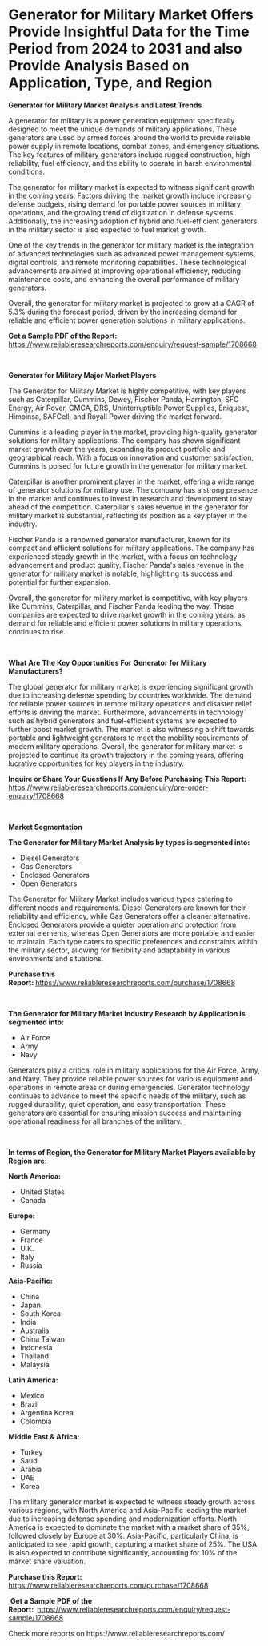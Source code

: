 <p><h1>Generator for Military Market Offers Provide Insightful Data for the Time Period from 2024 to 2031 and also Provide Analysis Based on Application, Type, and Region</h1></p><p><strong>Generator for Military Market Analysis and Latest Trends</strong></p>
<p><p>A generator for military is a power generation equipment specifically designed to meet the unique demands of military applications. These generators are used by armed forces around the world to provide reliable power supply in remote locations, combat zones, and emergency situations. The key features of military generators include rugged construction, high reliability, fuel efficiency, and the ability to operate in harsh environmental conditions.</p><p>The generator for military market is expected to witness significant growth in the coming years. Factors driving the market growth include increasing defense budgets, rising demand for portable power sources in military operations, and the growing trend of digitization in defense systems. Additionally, the increasing adoption of hybrid and fuel-efficient generators in the military sector is also expected to fuel market growth.</p><p>One of the key trends in the generator for military market is the integration of advanced technologies such as advanced power management systems, digital controls, and remote monitoring capabilities. These technological advancements are aimed at improving operational efficiency, reducing maintenance costs, and enhancing the overall performance of military generators.</p><p>Overall, the generator for military market is projected to grow at a CAGR of 5.3% during the forecast period, driven by the increasing demand for reliable and efficient power generation solutions in military applications.</p></p>
<p><strong>Get a Sample PDF of the Report:&nbsp;</strong> <a href="https://www.reliableresearchreports.com/enquiry/request-sample/1708668">https://www.reliableresearchreports.com/enquiry/request-sample/1708668</a></p>
<p>&nbsp;</p>
<p><strong>Generator for Military Major Market Players</strong></p>
<p><p>The Generator for Military Market is highly competitive, with key players such as Caterpillar, Cummins, Dewey, Fischer Panda, Harrington, SFC Energy, Air Rover, CMCA, DRS, Uninterruptible Power Supplies, Eniquest, Himoinsa, SAFCell, and Royall Power driving the market forward.</p><p>Cummins is a leading player in the market, providing high-quality generator solutions for military applications. The company has shown significant market growth over the years, expanding its product portfolio and geographical reach. With a focus on innovation and customer satisfaction, Cummins is poised for future growth in the generator for military market.</p><p>Caterpillar is another prominent player in the market, offering a wide range of generator solutions for military use. The company has a strong presence in the market and continues to invest in research and development to stay ahead of the competition. Caterpillar's sales revenue in the generator for military market is substantial, reflecting its position as a key player in the industry.</p><p>Fischer Panda is a renowned generator manufacturer, known for its compact and efficient solutions for military applications. The company has experienced steady growth in the market, with a focus on technology advancement and product quality. Fischer Panda's sales revenue in the generator for military market is notable, highlighting its success and potential for further expansion.</p><p>Overall, the generator for military market is competitive, with key players like Cummins, Caterpillar, and Fischer Panda leading the way. These companies are expected to drive market growth in the coming years, as demand for reliable and efficient power solutions in military operations continues to rise.</p></p>
<p>&nbsp;</p>
<p><strong>What Are The Key Opportunities For Generator for Military Manufacturers?</strong></p>
<p><p>The global generator for military market is experiencing significant growth due to increasing defense spending by countries worldwide. The demand for reliable power sources in remote military operations and disaster relief efforts is driving the market. Furthermore, advancements in technology such as hybrid generators and fuel-efficient systems are expected to further boost market growth. The market is also witnessing a shift towards portable and lightweight generators to meet the mobility requirements of modern military operations. Overall, the generator for military market is projected to continue its growth trajectory in the coming years, offering lucrative opportunities for key players in the industry.</p></p>
<p><strong>Inquire or Share Your Questions If Any Before Purchasing This Report:</strong> <a href="https://www.reliableresearchreports.com/enquiry/pre-order-enquiry/1708668">https://www.reliableresearchreports.com/enquiry/pre-order-enquiry/1708668</a></p>
<p>&nbsp;</p>
<p><strong>Market Segmentation</strong></p>
<p><strong>The Generator for Military Market Analysis by types is segmented into:</strong></p>
<p><ul><li>Diesel Generators</li><li>Gas Generators</li><li>Enclosed Generators</li><li>Open Generators</li></ul></p>
<p><p>The Generator for Military Market includes various types catering to different needs and requirements. Diesel Generators are known for their reliability and efficiency, while Gas Generators offer a cleaner alternative. Enclosed Generators provide a quieter operation and protection from external elements, whereas Open Generators are more portable and easier to maintain. Each type caters to specific preferences and constraints within the military sector, allowing for flexibility and adaptability in various environments and situations.</p></p>
<p><strong>Purchase this Report:&nbsp;</strong><a href="https://www.reliableresearchreports.com/purchase/1708668">https://www.reliableresearchreports.com/purchase/1708668</a></p>
<p>&nbsp;</p>
<p><strong>The Generator for Military Market Industry Research by Application is segmented into:</strong></p>
<p><ul><li>Air Force</li><li>Army</li><li>Navy</li></ul></p>
<p><p>Generators play a critical role in military applications for the Air Force, Army, and Navy. They provide reliable power sources for various equipment and operations in remote areas or during emergencies. Generator technology continues to advance to meet the specific needs of the military, such as rugged durability, quiet operation, and easy transportation. These generators are essential for ensuring mission success and maintaining operational readiness for all branches of the military.</p></p>
<p>&nbsp;</p>
<p><strong>In terms of Region, the Generator for Military Market Players available by Region are:</strong></p>
<p>
    <p> <strong> North America: </strong>
        <ul>
            <li>United States</li>
            <li>Canada</li>
        </ul>
        </p> 
    <p> <strong> Europe: </strong>
        <ul>
            <li>Germany</li>
            <li>France</li>
            <li>U.K.</li>
            <li>Italy</li>
            <li>Russia</li>
        </ul>
        </p> 
    <p> <strong> Asia-Pacific: </strong>
        <ul>
            <li>China</li>
            <li>Japan</li>
            <li>South Korea</li>
            <li>India</li>
            <li>Australia</li>
            <li>China Taiwan</li>
            <li>Indonesia</li>
            <li>Thailand</li>
            <li>Malaysia</li>
        </ul>
        </p> 
    <p> <strong> Latin America: </strong>
        <ul>
            <li>Mexico</li>
            <li>Brazil</li>
            <li>Argentina Korea</li>
            <li>Colombia</li>
        </ul>
        </p> 
    <p> <strong> Middle East & Africa: </strong>
        <ul>
            <li>Turkey</li>
            <li>Saudi</li>
            <li>Arabia</li>
            <li>UAE</li>
            <li>Korea</li>
        </ul>
    </p>
    </p>
<p><p>The military generator market is expected to witness steady growth across various regions, with North America and Asia-Pacific leading the market due to increasing defense spending and modernization efforts. North America is expected to dominate the market with a market share of 35%, followed closely by Europe at 30%. Asia-Pacific, particularly China, is anticipated to see rapid growth, capturing a market share of 25%. The USA is also expected to contribute significantly, accounting for 10% of the market share valuation.</p></p>
<p><strong>Purchase this Report: </strong><a href="https://www.reliableresearchreports.com/purchase/1708668">https://www.reliableresearchreports.com/purchase/1708668</a></p>
<p>&nbsp;<strong>Get a Sample PDF of the Report:&nbsp;&nbsp;</strong><a href="https://www.reliableresearchreports.com/enquiry/request-sample/1708668">https://www.reliableresearchreports.com/enquiry/request-sample/1708668</a></p>
<p><strong></strong></p>
<p>Check more reports on https://www.reliableresearchreports.com/</p>